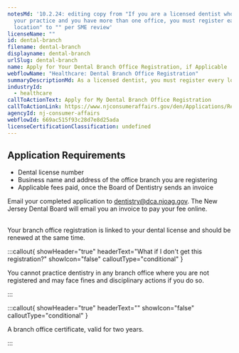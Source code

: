 ```yaml
---
notesMd: '10.2.24: editing copy from "If you are a licensed dentist who owns
  your practice and you have more than one office, you must register each
  location" to "" per SME review'
licenseName: ""
id: dental-branch
filename: dental-branch
displayname: dental-branch
urlSlug: dental-branch
name: Apply for Your Dental Branch Office Registration, if Applicable
webflowName: "Healthcare: Dental Branch Office Registration"
summaryDescriptionMd: As a licensed dentist, you must register every location where you practice.
industryId:
  - healthcare
callToActionText: Apply for My Dental Branch Office Registration
callToActionLink: https://www.njconsumeraffairs.gov/den/Applications/Request-for-Branch-Office-Registration.pdf
agencyId: nj-consumer-affairs
webflowId: 669ac515f93c28d7e8d25ada
licenseCertificationClassification: undefined
---
```


## Application Requirements

- Dental license number
- Business name and address of the office branch you are registering
- Applicable fees paid, once the Board of Dentistry sends an invoice

Email your completed application to dentistry@dca.njoag.gov. The New Jersey Dental Board will email you an invoice to pay your fee online.

\
Your branch office registration is linked to your dental license and should be renewed at the same time.

:::callout{ showHeader="true" headerText="What if I don't get this registration?" showIcon="false" calloutType="conditional" }

You cannot practice dentistry in any branch office where you are not registered and may face fines and disciplinary actions if you do so.

:::

:::callout{ showHeader="true" headerText="" showIcon="false" calloutType="conditional" }

A branch office certificate, valid for two years.

:::
